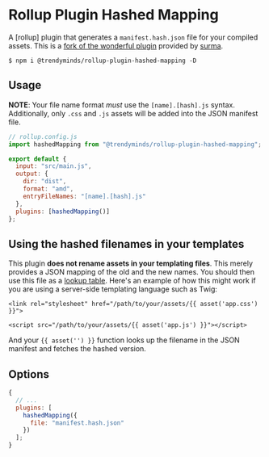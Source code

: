 # Rollup Plugin Hashed Mapping

A [rollup] plugin that generates a `manifest.hash.json` file for your compiled assets. This is a [fork of the wonderful plugin](https://github.com/surma/rollup-plugin-entrypoint-hashmanifest) provided by [surma](https://github.com/surma).

```
$ npm i @trendyminds/rollup-plugin-hashed-mapping -D
```

## Usage

**NOTE**: Your file name format _must_ use the `[name].[hash].js` syntax. Additionally, only `.css` and `.js` assets will be added into the JSON manifest file.

```js
// rollup.config.js
import hashedMapping from "@trendyminds/rollup-plugin-hashed-mapping";

export default {
  input: "src/main.js",
  output: {
    dir: "dist",
    format: "amd",
    entryFileNames: "[name].[hash].js"
  },
  plugins: [hashedMapping()]
};
```

## Using the hashed filenames in your templates

This plugin **does not rename assets in your templating files**. This merely provides a JSON mapping of the old and the new names. You should then use this file as a [lookup table](https://en.wikipedia.org/wiki/Lookup_table). Here's an example of how this might work if you are using a server-side templating language such as Twig:

```twig
<link rel="stylesheet" href="/path/to/your/assets/{{ asset('app.css') }}">

<script src="/path/to/your/assets/{{ asset('app.js') }}"></script>
```

And your `{{ asset('') }}` function looks up the filename in the JSON manifest and fetches the hashed version.

## Options

```js
{
  // ...
  plugins: [
    hashedMapping({
      file: "manifest.hash.json"
    })
  ];
}
```
